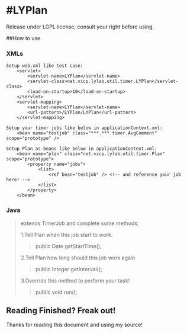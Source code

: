 #LYPlan
=====
Release under LGPL license, consult your right before using.

##How to use

### XMLs
	Setup web.xml like test case:
		<servlet>
			<servlet-name>LYPlan</servlet-name>
			<servlet-class>net.vicp.lylab.util.timer.LYPlan</servlet-class>
			<load-on-startup>10</load-on-startup>
		</servlet>
		<servlet-mapping>
			<servlet-name>LYPlan</servlet-name>
			<url-pattern>/LYPlan/LYPlan</url-pattern>
		</servlet-mapping>
	
	Setup your timer jobs like below in applicationContext.xml:
		<bean name="testjob" class="***.***.timer.AvgComment" scope="prototype" />
	 
	Setup Plan as beans like below in applicationContext.xml:
		<bean name="plan" class="net.vicp.lylab.util.timer.Plan" scope="prototype">
			<property name="jobs">
				<list>
					<ref bean="testjob" /> <!-- and reference your job here! -->
				</list>
			</property>
		</bean>

### Java
>extends TimerJob and complete some methods:
>
>1.Tell Plan when this job start to work.
>
>>public Date getStartTime();
>
>2.Tell Plan how long should this job work again
>
>>public Integer getInterval();
>
>3.Override this method to perform your task!
>
>>public void run();

## Reading Finished? Freak out!
Thanks for reading this document and using my source!
